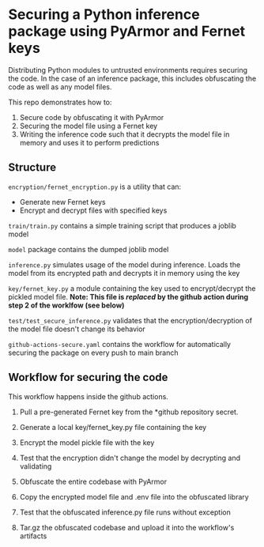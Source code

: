 # Securing a Python inference package using PyArmor and Fernet keys

Distributing Python modules to untrusted environments requires securing the code.
In the case of an inference package, this includes obfuscating the code as well as any model files.

This repo demonstrates how to:
1. Secure code by obfuscating it with PyArmor
2. Securing the model file using a Fernet key
3. Writing the inference code such that it decrypts the model file in memory and uses it to perform predictions
## Structure
```encryption/fernet_encryption.py``` is a utility that can:
- Generate new Fernet keys
- Encrypt and decrypt files with specified keys

```train/train.py``` contains a simple training script that produces a joblib model

```model``` package contains the dumped joblib model

```inference.py``` simulates usage of the model during inference.
Loads the model from its encrypted path and decrypts it in memory using the key

```key/fernet_key.py``` a module containing the key used to encrypt/decrypt the pickled model file.
**Note: This file is *replaced* by the github action during step 2 of the worklfow (see below)**


```test/test_secure_inference.py``` validates that the encryption/decryption of the model file
doesn't change its behavior

```github-actions-secure.yaml``` contains the workflow for automatically 
securing the package on every push to main branch

## Workflow for securing the code
This workflow happens inside the github actions.
1. Pull a pre-generated Fernet key from the *github repository secret. 
   
2. Generate a local key/fernet_key.py file containing the key

3. Encrypt the model pickle file with the key

4. Test that the encryption didn't change the model by decrypting and validating
   
5. Obfuscate the entire codebase with PyArmor

6. Copy the encrypted model file and .env file into the obfuscated library

7. Test that the obfuscated inference.py file runs without exception

8. Tar.gz the obfuscated codebase and upload it into the workflow's artifacts

   


